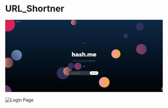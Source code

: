 # URL_Shortner

![Home page](https://github.com/BhavinRaichura/URL_Shortner/blob/main/application/static/images/home.jpg?raw=true)

![Login Page](https://photos.google.com/album/AF1QipM9qtDCgt5IaD4pxZpK5GhcagGJXsXipmGw1Fp7/photo/AF1QipPA_DF-tqJti4XT6uDZQnD5JpV1MFisxH3Wye3W)
